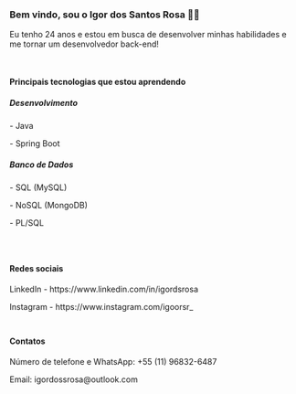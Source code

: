 <div>
  <h3>Bem vindo, sou o Igor dos Santos Rosa 🤙🏽</h3>
  Eu tenho 24 anos e estou em busca de desenvolver minhas habilidades e me tornar um desenvolvedor back-end!
</div>

##
<div style="display: inline-block">
  <h4>Principais tecnologias que estou aprendendo</h4>
  <h5>Desenvolvimento</h5>
    <p>- Java</p>
    <p>- Spring Boot</p>

  <h5>Banco de Dados</h5>
    <p>- SQL (MySQL)</p>
    <p>- NoSQL (MongoDB)</p>
    <p>- PL/SQL</p>
    
</div>

##
<div style="display: inline-block">
  <h4>Redes sociais</h4>
  <p>LinkedIn - https://www.linkedin.com/in/igordsrosa</p>
  <p>Instagram - https://www.instagram.com/igoorsr_</p>
</div>

##
<div>
  <h4>Contatos</h4>
  <p>Número de telefone e WhatsApp: +55 (11) 96832-6487</p>
  <p>Email: igordossrosa@outlook.com</p>
</div>

